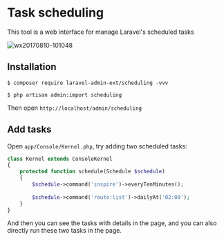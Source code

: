 # Task scheduling

This tool is a web interface for manage Laravel's scheduled tasks

![wx20170810-101048](https://user-images.githubusercontent.com/1479100/29151552-8affc0b2-7db4-11e7-932a-a10d8a42ec50.png)

## Installation

```
$ composer require laravel-admin-ext/scheduling -vvv

$ php artisan admin:import scheduling
```

Then open `http://localhost/admin/scheduling`

## Add tasks

Open `app/Console/Kernel.php`, try adding two scheduled tasks:

```php
class Kernel extends ConsoleKernel
{
    protected function schedule(Schedule $schedule)
    {
        $schedule->command('inspire')->everyTenMinutes();
        
        $schedule->command('route:list')->dailyAt('02:00');
    }
}

```

And then you can see the tasks with details in the page, and you can also directly run these two tasks in the page.
